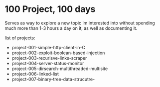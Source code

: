 <h1> 100 Project, 100 days </h1>

Serves as way to explore a new topic im interested into without spending much more than 1-3 hours a day on it, as well as documenting it.

list of projects:

- project-001-simple-http-client-in-C
- project-002-exploit-boolean-based-injection
- project-003-recurisve-links-scraper
- project-004-server-status-monitor
- project-005-dirsearch-multithreaded-multisite
- project-006-linked-list
- project-007-binary-tree-data-strucutre-
